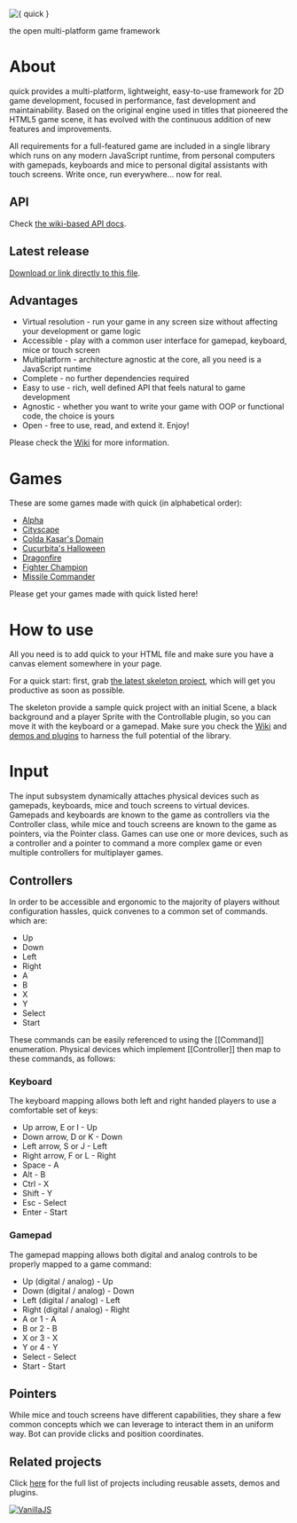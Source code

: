 ![{ quick }](http://quick-developers.github.io/quick/logo.png)

the open multi-platform game framework

# About
quick provides a multi-platform, lightweight, easy-to-use framework for 2D game development, focused in performance, fast development and maintainability. Based on the original engine used in titles that pioneered the HTML5 game scene, it has evolved with the continuous addition of new features and improvements.

All requirements for a full-featured game are included in a single library which runs on any modern JavaScript runtime, from personal computers with gamepads, keyboards and mice to personal digital assistants with touch screens. Write once, run everywhere... now for real.

## API
Check [the wiki-based API docs](https://github.com/quick-developers/quick/wiki).

## Latest release
[Download or link directly to this file](https://cdn.rawgit.com/quick-developers/quick/v6.0.2/quick.js).

## Advantages
* Virtual resolution - run your game in any screen size without affecting your development or game logic
* Accessible - play with a common user interface for gamepad, keyboard, mice or touch screen
* Multiplatform - architecture agnostic at the core, all you need is a JavaScript runtime
* Complete - no further dependencies required
* Easy to use - rich, well defined API that feels natural to game development
* Agnostic - whether you want to write your game with OOP or functional code, the choice is yours
* Open - free to use, read, and extend it. Enjoy!

Please check the [Wiki](https://github.com/quick-developers/quick/wiki) for more information.

# Games
These are some games made with quick (in alphabetical order):
* [Alpha](http://diogoschneider.github.io/games/alpha/)
* [Cityscape](https://www.kongregate.com/games/diogoschneider/cityscape/)
* [Colda Kasar's Domain](http://coldmass.com.br/coldakasar/)
* [Cucurbita's Halloween](http://www.kongregate.com/games/bbastudios/cucurbitas-halloween)
* [Dragonfire](http://staudt.github.io/dragonfire/)
* [Fighter Champion](https://rawgit.com/csfeijo/fighter-champion/master/index.html)
* [Missile Commander](http://staudt.github.io/missile-commander/)

Please get your games made with quick listed here!

# How to use
All you need is to add quick to your HTML file and make sure you have a canvas element somewhere in your page.

For a quick start: first, grab [the latest skeleton project](https://github.com/quick-developers/quick-skel), which will get you productive as soon as possible.

The skeleton provide a sample quick project with an initial Scene, a black background and a player Sprite with the Controllable plugin, so you can move it with the keyboard or a gamepad. Make sure you check the [Wiki](https://github.com/quick-developers/quick/wiki) and [demos and plugins](https://github.com/quick-developers) to harness the full potential of the library.

# Input
The input subsystem dynamically attaches physical devices such as gamepads, keyboards, mice and touch screens to virtual devices. Gamepads and keyboards are known to the game as controllers via the Controller class, while mice and touch screens are known to the game as pointers, via the Pointer class. Games can use one or more devices, such as a controller and a pointer to command a more complex game or even multiple controllers for multiplayer games.

## Controllers
In order to be accessible and ergonomic to the majority of players without configuration hassles, quick convenes to a common set of commands. which are:
  * Up
  * Down
  * Left
  * Right
  * A
  * B
  * X
  * Y
  * Select
  * Start

These commands can be easily referenced to using the [[Command]] enumeration. Physical devices which implement [[Controller]] then map to these commands, as follows:

### Keyboard
The keyboard mapping allows both left and right handed players to use a comfortable set of keys:
  * Up arrow, E or I - Up
  * Down arrow, D or K - Down
  * Left arrow, S or J - Left
  * Right arrow, F or L - Right
  * Space - A
  * Alt - B
  * Ctrl - X
  * Shift - Y
  * Esc - Select
  * Enter - Start

### Gamepad
The gamepad mapping allows both digital and analog controls to be properly mapped to a game command:
  * Up (digital / analog) - Up
  * Down (digital / analog) - Down
  * Left (digital / analog) - Left
  * Right (digital / analog) - Right
  * A or 1 - A
  * B or 2 - B
  * X or 3 - X
  * Y or 4 - Y
  * Select - Select
  * Start - Start

## Pointers
While mice and touch screens have different capabilities, they share a few common concepts which we can leverage to interact them in an uniform way. Bot can provide clicks and position coordinates.

## Related projects
Click [here](https://github.com/quick-developers) for the full list of projects including reusable assets, demos and plugins.

[![VanillaJS](http://vanilla-js.com/assets/button.png)](http://vanilla-js.com)
